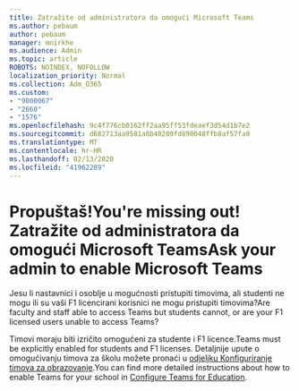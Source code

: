```yaml
---
title: Zatražite od administratora da omogući Microsoft Teams
ms.author: pebaum
author: pebaum
manager: mnirkhe
ms.audience: Admin
ms.topic: article
ROBOTS: NOINDEX, NOFOLLOW
localization_priority: Normal
ms.collection: Adm_O365
ms.custom:
- "9000067"
- "2660"
- "1576"
ms.openlocfilehash: 9c4f776cb0162ff2aa95ff53fdeaef3d54d1b7e2
ms.sourcegitcommit: d682713aa9581a8b40209fd890048ffb8af57fa9
ms.translationtype: MT
ms.contentlocale: hr-HR
ms.lasthandoff: 02/13/2020
ms.locfileid: "41962289"
---
```

# <a name="youre-missing-out-ask-your-admin-to-enable-microsoft-teams"></a><span data-ttu-id="59eae-102">Propuštaš!</span><span class="sxs-lookup"><span data-stu-id="59eae-102">You're missing out!</span></span> <span data-ttu-id="59eae-103">Zatražite od administratora da omogući Microsoft Teams</span><span class="sxs-lookup"><span data-stu-id="59eae-103">Ask your admin to enable Microsoft Teams</span></span>

<span data-ttu-id="59eae-104">Jesu li nastavnici i osoblje u mogućnosti pristupiti timovima, ali studenti ne mogu ili su vaši F1 licencirani korisnici ne mogu pristupiti timovima?</span><span class="sxs-lookup"><span data-stu-id="59eae-104">Are faculty and staff able to access Teams but students cannot, or are your F1 licensed users unable to access Teams?</span></span>

<span data-ttu-id="59eae-105">Timovi moraju biti izričito omogućeni za studente i F1 licence.</span><span class="sxs-lookup"><span data-stu-id="59eae-105">Teams must be explicitly enabled for students and F1 licenses.</span></span> <span data-ttu-id="59eae-106">Detaljnije upute o omogućivanju timova za školu možete pronaći u [odjeljku Konfiguriranje timova za obrazovanje](https://docs.microsoft.com/microsoft-365/education/deploy/set-up-teams-for-education).</span><span class="sxs-lookup"><span data-stu-id="59eae-106">You can find more detailed instructions about how to enable Teams for your school in [Configure Teams for Education](https://docs.microsoft.com/microsoft-365/education/deploy/set-up-teams-for-education).</span></span> 